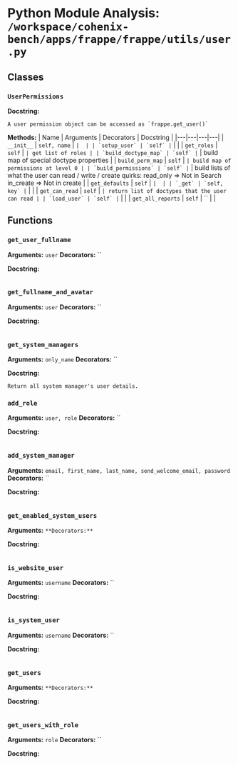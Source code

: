 # Python Module Analysis: `/workspace/cohenix-bench/apps/frappe/frappe/utils/user.py`

## Classes

### `UserPermissions`


**Docstring:**
```
A user permission object can be accessed as `frappe.get_user()`
```

**Methods:**
| Name | Arguments | Decorators | Docstring |
|---|---|---|---|
| `__init__` | `self, name` | `` |  |
| `setup_user` | `self` | `` |  |
| `get_roles` | `self` | `` | get list of roles |
| `build_doctype_map` | `self` | `` | build map of special doctype properties |
| `build_perm_map` | `self` | `` | build map of permissions at level 0 |
| `build_permissions` | `self` | `` | build lists of what the user can read / write / create
quirks:
        read_only => Not in Search
        in_create => Not in create |
| `get_defaults` | `self` | `` |  |
| `_get` | `self, key` | `` |  |
| `get_can_read` | `self` | `` | return list of doctypes that the user can read |
| `load_user` | `self` | `` |  |
| `get_all_reports` | `self` | `` |  |





## Functions

### `get_user_fullname`
**Arguments:** `user`
**Decorators:** ``

**Docstring:**
```

```
### `get_fullname_and_avatar`
**Arguments:** `user`
**Decorators:** ``

**Docstring:**
```

```
### `get_system_managers`
**Arguments:** `only_name`
**Decorators:** ``

**Docstring:**
```
Return all system manager's user details.
```
### `add_role`
**Arguments:** `user, role`
**Decorators:** ``

**Docstring:**
```

```
### `add_system_manager`
**Arguments:** `email, first_name, last_name, send_welcome_email, password`
**Decorators:** ``

**Docstring:**
```

```
### `get_enabled_system_users`
**Arguments:** ``
**Decorators:** ``

**Docstring:**
```

```
### `is_website_user`
**Arguments:** `username`
**Decorators:** ``

**Docstring:**
```

```
### `is_system_user`
**Arguments:** `username`
**Decorators:** ``

**Docstring:**
```

```
### `get_users`
**Arguments:** ``
**Decorators:** ``

**Docstring:**
```

```
### `get_users_with_role`
**Arguments:** `role`
**Decorators:** ``

**Docstring:**
```

```

